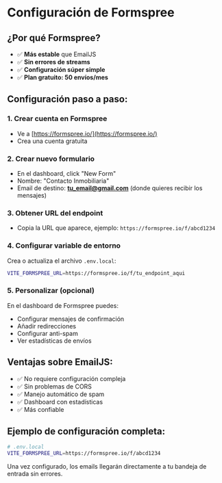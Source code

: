 # Configuración de Formspree 

## ¿Por qué Formspree?
- ✅ **Más estable** que EmailJS
- ✅ **Sin errores de streams**
- ✅ **Configuración súper simple**
- ✅ **Plan gratuito: 50 envíos/mes**

## Configuración paso a paso:

### 1. Crear cuenta en Formspree
- Ve a [https://formspree.io/](https://formspree.io/)
- Crea una cuenta gratuita

### 2. Crear nuevo formulario
- En el dashboard, click "New Form"
- Nombre: "Contacto Inmobiliaria"
- Email de destino: **tu_email@gmail.com** (donde quieres recibir los mensajes)

### 3. Obtener URL del endpoint
- Copia la URL que aparece, ejemplo: `https://formspree.io/f/abcd1234`

### 4. Configurar variable de entorno
Crea o actualiza el archivo `.env.local`:
```bash
VITE_FORMSPREE_URL=https://formspree.io/f/tu_endpoint_aqui
```

### 5. Personalizar (opcional)
En el dashboard de Formspree puedes:
- Configurar mensajes de confirmación
- Añadir redirecciones
- Configurar anti-spam
- Ver estadísticas de envíos

## Ventajas sobre EmailJS:
- ✅ No requiere configuración compleja
- ✅ Sin problemas de CORS
- ✅ Manejo automático de spam
- ✅ Dashboard con estadísticas
- ✅ Más confiable

## Ejemplo de configuración completa:
```bash
# .env.local
VITE_FORMSPREE_URL=https://formspree.io/f/abcd1234
```

Una vez configurado, los emails llegarán directamente a tu bandeja de entrada sin errores.
